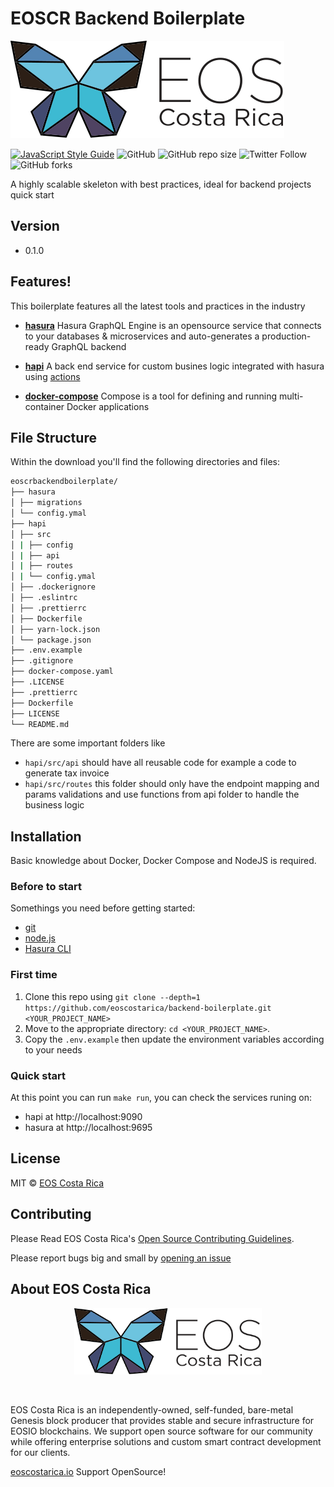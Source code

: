 # EOSCR Backend Boilerplate

[![N|Solid](https://github.com/eoscostarica/eos-rate/raw/master/docs/eoscostarica-logo-black.png)](https://eoscostarica.io/)

[![JavaScript Style Guide](https://img.shields.io/badge/code_style-standard-brightgreen.svg)](https://standardjs.com) ![GitHub](https://img.shields.io/github/license/eoscostarica/backend-boilerplate) ![GitHub repo size](https://img.shields.io/github/repo-size/eoscostarica/backend-boilerplate) ![Twitter Follow](https://img.shields.io/twitter/follow/eoscostarica?style=social) ![GitHub forks](https://img.shields.io/github/forks/eoscostarica/backend-boilerplate?style=social)

A highly scalable skeleton with best practices, ideal for backend projects quick start

## Version

- 0.1.0

## Features!

This boilerplate features all the latest tools and practices in the industry

- **[hasura](https://hasura.io)**
  Hasura GraphQL Engine is an opensource service that connects to your databases & microservices and auto-generates a production-ready GraphQL backend

- **[hapi](https://hapi.dev/)**
  A back end service for custom busines logic integrated with hasura using [actions](https://hasura.io/docs/1.0/graphql/manual/actions/index.html#actions)

- **[docker-compose](https://docs.docker.com/compose/)**
  Compose is a tool for defining and running multi-container Docker applications

## File Structure

Within the download you'll find the following directories and files:

```bash
eoscrbackendboilerplate/
├── hasura
│ ├── migrations
│ └── config.ymal
├── hapi
│ ├── src
│ | ├── config
│ | ├── api
│ | ├── routes
│ | └── config.ymal
│ ├── .dockerignore
│ ├── .eslintrc
│ ├── .prettierrc
│ ├── Dockerfile
│ ├── yarn-lock.json
│ └── package.json
├── .env.example
├── .gitignore
├── docker-compose.yaml
├── .LICENSE
├── .prettierrc
├── Dockerfile
├── LICENSE
└── README.md
```

There are some important folders like

- `hapi/src/api` should have all reusable code for example a code to generate tax invoice
- `hapi/src/routes` this folder should only have the endpoint mapping and params validations and use functions from api folder to handle the business logic

## Installation

Basic knowledge about Docker, Docker Compose and NodeJS is required.

### Before to start

Somethings you need before getting started:

- [git](https://git-scm.com/)
- [node.js](https://nodejs.org/es/)
- [Hasura CLI](https://hasura.io/docs/1.0/graphql/manual/hasura-cli/install-hasura-cli.html#install-hasura-cli)

### First time

1.  Clone this repo using `git clone --depth=1 https://github.com/eoscostarica/backend-boilerplate.git <YOUR_PROJECT_NAME>`
2.  Move to the appropriate directory: `cd <YOUR_PROJECT_NAME>`.
3.  Copy the `.env.example` then update the environment variables according to your needs

### Quick start

At this point you can run `make run`, you can check the services runing on:

- hapi at http://localhost:9090
- hasura at http://localhost:9695

## License

MIT © [EOS Costa Rica](https://eoscostarica.io)

## Contributing

Please Read EOS Costa Rica's [Open Source Contributing Guidelines](https://developers.eoscostarica.io/docs/open-source-guidelines).

Please report bugs big and small by [opening an issue](https://github.com/eoscostarica/backend-boilerplate/issues)

## About EOS Costa Rica

<p align="center">
	<a href="https://eoscostarica.io">
		<img src="https://github.com/eoscostarica/eos-rate/raw/master/docs/eoscostarica-logo-black.png" width="300">
	</a>
</p>
<br/>

EOS Costa Rica is an independently-owned, self-funded, bare-metal Genesis block producer that provides stable and secure infrastructure for EOSIO blockchains. We support open source software for our community while offering enterprise solutions and custom smart contract development for our clients.

[eoscostarica.io](https://eoscostarica.io) Support OpenSource!
